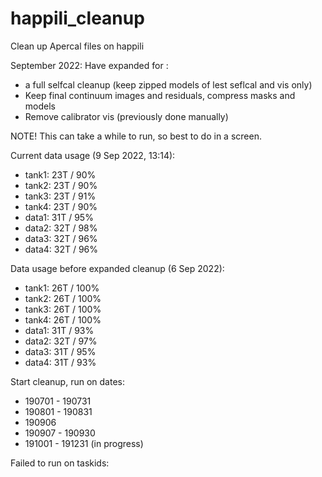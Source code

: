 # happili_cleanup
Clean up Apercal files on happili

September 2022: Have expanded for 
:
- a full selfcal cleanup (keep zipped models of lest seflcal and vis only)
- Keep final continuum images and residuals, compress masks and models
- Remove calibrator vis (previously done manually)

NOTE! This can take a while to run, so best to do in a screen.

Current data usage (9 Sep 2022, 13:14):
- tank1: 23T / 90%
- tank2: 23T / 90%
- tank3: 23T / 91%
- tank4: 23T / 90%
- data1: 31T / 95%
- data2: 32T / 98%
- data3: 32T / 96%
- data4: 32T / 96%

Data usage before expanded cleanup (6 Sep 2022):
- tank1: 26T / 100%
- tank2: 26T / 100%
- tank3: 26T / 100%
- tank4: 26T / 100%
- data1: 31T / 93%
- data2: 32T / 97%
- data3: 31T / 95%
- data4: 31T / 93%

Start cleanup, run on dates:
- 190701 - 190731
- 190801 - 190831
- 190906
- 190907 - 190930
- 191001 - 191231 (in progress)

Failed to run on taskids: